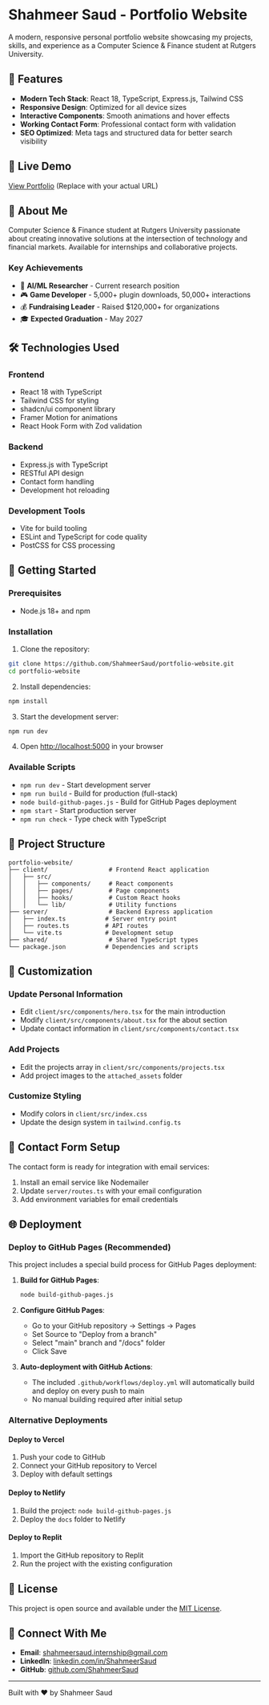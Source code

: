 # Shahmeer Saud - Portfolio Website

A modern, responsive personal portfolio website showcasing my projects, skills, and experience as a Computer Science & Finance student at Rutgers University.

## 🌟 Features

- **Modern Tech Stack**: React 18, TypeScript, Express.js, Tailwind CSS
- **Responsive Design**: Optimized for all device sizes
- **Interactive Components**: Smooth animations and hover effects
- **Working Contact Form**: Professional contact form with validation
- **SEO Optimized**: Meta tags and structured data for better search visibility

## 🚀 Live Demo

[View Portfolio](https://your-portfolio-url.replit.app) (Replace with your actual URL)

## 💼 About Me

Computer Science & Finance student at Rutgers University passionate about creating innovative solutions at the intersection of technology and financial markets. Available for internships and collaborative projects.

### Key Achievements
- 🎯 **AI/ML Researcher** - Current research position
- 🎮 **Game Developer** - 5,000+ plugin downloads, 50,000+ interactions
- 💰 **Fundraising Leader** - Raised $120,000+ for organizations
- 🎓 **Expected Graduation** - May 2027

## 🛠 Technologies Used

### Frontend
- React 18 with TypeScript
- Tailwind CSS for styling
- shadcn/ui component library
- Framer Motion for animations
- React Hook Form with Zod validation

### Backend
- Express.js with TypeScript
- RESTful API design
- Contact form handling
- Development hot reloading

### Development Tools
- Vite for build tooling
- ESLint and TypeScript for code quality
- PostCSS for CSS processing

## 🚀 Getting Started

### Prerequisites
- Node.js 18+ and npm

### Installation

1. Clone the repository:
```bash
git clone https://github.com/ShahmeerSaud/portfolio-website.git
cd portfolio-website
```

2. Install dependencies:
```bash
npm install
```

3. Start the development server:
```bash
npm run dev
```

4. Open [http://localhost:5000](http://localhost:5000) in your browser

### Available Scripts

- `npm run dev` - Start development server
- `npm run build` - Build for production (full-stack)
- `node build-github-pages.js` - Build for GitHub Pages deployment
- `npm start` - Start production server
- `npm run check` - Type check with TypeScript

## 📁 Project Structure

```
portfolio-website/
├── client/                 # Frontend React application
│   ├── src/
│   │   ├── components/     # React components
│   │   ├── pages/          # Page components
│   │   ├── hooks/          # Custom React hooks
│   │   └── lib/            # Utility functions
├── server/                 # Backend Express application
│   ├── index.ts           # Server entry point
│   ├── routes.ts          # API routes
│   └── vite.ts            # Development setup
├── shared/                 # Shared TypeScript types
└── package.json           # Dependencies and scripts
```

## 🎨 Customization

### Update Personal Information
- Edit `client/src/components/hero.tsx` for the main introduction
- Modify `client/src/components/about.tsx` for the about section
- Update contact information in `client/src/components/contact.tsx`

### Add Projects
- Edit the projects array in `client/src/components/projects.tsx`
- Add project images to the `attached_assets` folder

### Customize Styling
- Modify colors in `client/src/index.css`
- Update the design system in `tailwind.config.ts`

## 📧 Contact Form Setup

The contact form is ready for integration with email services:

1. Install an email service like Nodemailer
2. Update `server/routes.ts` with your email configuration
3. Add environment variables for email credentials

## 🌐 Deployment

### Deploy to GitHub Pages (Recommended)

This project includes a special build process for GitHub Pages deployment:

1. **Build for GitHub Pages**:
   ```bash
   node build-github-pages.js
   ```

2. **Configure GitHub Pages**:
   - Go to your GitHub repository → Settings → Pages
   - Set Source to "Deploy from a branch"
   - Select "main" branch and "/docs" folder
   - Click Save

3. **Auto-deployment with GitHub Actions**:
   - The included `.github/workflows/deploy.yml` will automatically build and deploy on every push to main
   - No manual building required after initial setup

### Alternative Deployments

#### Deploy to Vercel
1. Push your code to GitHub
2. Connect your GitHub repository to Vercel
3. Deploy with default settings

#### Deploy to Netlify
1. Build the project: `node build-github-pages.js`
2. Deploy the `docs` folder to Netlify

#### Deploy to Replit
1. Import the GitHub repository to Replit
2. Run the project with the existing configuration

## 📄 License

This project is open source and available under the [MIT License](LICENSE).

## 🤝 Connect With Me

- **Email**: shahmeersaud.internship@gmail.com
- **LinkedIn**: [linkedin.com/in/ShahmeerSaud](https://linkedin.com/in/ShahmeerSaud)
- **GitHub**: [github.com/ShahmeerSaud](https://github.com/ShahmeerSaud)

---

Built with ❤️ by Shahmeer Saud